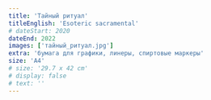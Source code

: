 ```yaml
---
title: 'Тайный ритуал'
titleEnglish: 'Esoteric sacramental'
# dateStart: 2020
dateEnd: 2022
images: ['тайный_ритуал.jpg']
extra: 'бумага для графики, линеры, спиртовые маркеры'
size: 'A4'
# size: '29.7 x 42 cm'
# display: false
# text: ''
---
```

